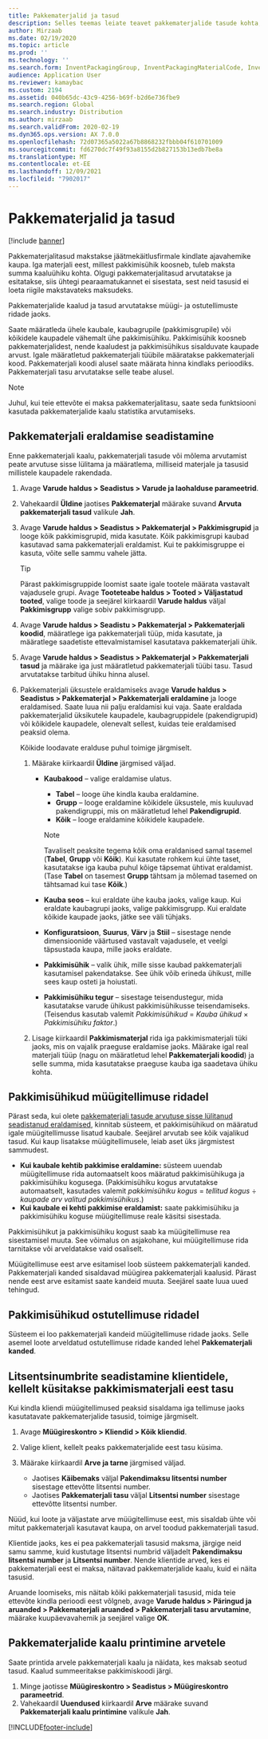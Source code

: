 ```yaml
---
title: Pakkematerjalid ja tasud
description: Selles teemas leiate teavet pakkematerjalide tasude kohta, mida makstakse kindla ajavahemiku järel jäätmekäitlusfirmadele.
author: Mirzaab
ms.date: 02/19/2020
ms.topic: article
ms.prod: ''
ms.technology: ''
ms.search.form: InventPackagingGroup, InventPackagingMaterialCode, InventPackagingMaterialFee, InventPackagingMaterialTrans, InventPackagingMaterialTransPurch, InventPackagingUnit
audience: Application User
ms.reviewer: kamaybac
ms.custom: 2194
ms.assetid: 040b65dc-43c9-4256-b69f-b2d6e736fbe9
ms.search.region: Global
ms.search.industry: Distribution
ms.author: mirzaab
ms.search.validFrom: 2020-02-19
ms.dyn365.ops.version: AX 7.0.0
ms.openlocfilehash: 72d07365a5022a67b8868232fbbb04f610701009
ms.sourcegitcommit: fd6270dc7f49f93a8155d2b827153b13edb7be8a
ms.translationtype: MT
ms.contentlocale: et-EE
ms.lasthandoff: 12/09/2021
ms.locfileid: "7902017"
---
```

# <a name="packing-materials-and-fees"></a>Pakkematerjalid ja tasud

[!include [banner](../includes/banner.md)]

Pakkematerjalitasud makstakse jäätmekäitlusfirmale kindlate ajavahemike kaupa. Iga materjali eest, millest pakkimisühik koosneb, tuleb maksta summa kaaluühiku kohta. Olgugi pakkematerjalitasud arvutatakse ja esitatakse, siis ühtegi pearaamatukannet ei sisestata, sest neid tasusid ei loeta riigile makstavateks maksudeks.

Pakkematerjalide kaalud ja tasud arvutatakse müügi- ja ostutellimuste ridade jaoks.

Saate määratleda ühele kaubale, kaubagrupile (pakkimisgrupile) või kõikidele kaupadele vähemalt ühe pakkimisühiku. Pakkimisühik koosneb pakkematerjalidest, nende kaaludest ja pakkimisühikus sisalduvate kaupade arvust. Igale määratletud pakkematerjali tüübile määratakse pakkematerjali kood. Pakkematerjali koodi alusel saate määrata hinna kindlaks perioodiks. Pakkematerjali tasu arvutatakse selle teabe alusel.

> [!NOTE]
> Juhul, kui teie ettevõte ei maksa pakkematerjalitasu, saate seda funktsiooni kasutada pakkematerjalide kaalu statistika arvutamiseks.

## <a name="set-up-packing-material-allocation"></a><a name="allocations"></a>Pakkematerjali eraldamise seadistamine

Enne pakkematerjali kaalu, pakkematerjali tasude või mõlema arvutamist peate arvutuse sisse lülitama ja määratlema, milliseid materjale ja tasusid millistele kaupadele rakendada.

1. Avage **Varude haldus \> Seadistus \> Varude ja laohalduse parameetrid**.
1. Vahekaardil **Üldine** jaotises **Pakkematerjal** määrake suvand **Arvuta pakkematerjali tasud** valikule **Jah**.
1. Avage **Varude haldus \> Seadistus \> Pakkematerjal \> Pakkimisgrupid** ja looge kõik pakkimisgrupid, mida kasutate. Kõik pakkimisgrupi kaubad kasutavad sama pakkematerjali eraldamist. Kui te pakkimisgruppe ei kasuta, võite selle sammu vahele jätta.

    > [!TIP]
    > Pärast pakkimisgruppide loomist saate igale tootele määrata vastavalt vajadusele grupi. Avage **Tooteteabe haldus \> Tooted \> Väljastatud tooted**, valige toode ja seejärel kiirkaardil **Varude haldus** väljal **Pakkimisgrupp** valige sobiv pakkimisgrupp.

1. Avage **Varude haldus \> Seadistu \> Pakkematerjal \> Pakkematerjali koodid**, määratlege iga pakkematerjali tüüp, mida kasutate, ja määratlege saadetiste ettevalmistamisel kasutatava pakkematerjali ühik.
1. Avage **Varude haldus \> Seadistus \> Pakkematerjal \> Pakkematerjali tasud** ja määrake iga just määratletud pakkematerjali tüübi tasu. Tasud arvutatakse tarbitud ühiku hinna alusel.
1. Pakkematerjali üksustele eraldamiseks avage **Varude haldus \> Seadistus \> Pakkematerjal \> Pakkematerjali eraldamine** ja looge eraldamised. Saate luua nii palju eraldamisi kui vaja. Saate eraldada pakkematerjalid üksikutele kaupadele, kaubagruppidele (pakendigrupid) või kõikidele kaupadele, olenevalt sellest, kuidas teie eraldamised peaksid olema.

    Kõikide loodavate eralduse puhul toimige järgmiselt.

    1. Määrake kiirkaardil **Üldine** järgmised väljad.

        - **Kaubakood** – valige eraldamise ulatus.

            - **Tabel** – looge ühe kindla kauba eraldamine.
            - **Grupp** – looge eraldamine kõikidele üksustele, mis kuuluvad pakendigruppi, mis on määratletud lehel **Pakendigrupid**.
            - **Kõik** – looge eraldamine kõikidele kaupadele.

            > [!NOTE]
            > Tavaliselt peaksite tegema kõik oma eraldanised samal tasemel (**Tabel**, **Grupp** või **Kõik**). Kui kasutate rohkem kui ühte taset, kasutatakse iga kauba puhul kõige täpsemat ühtivat eraldamist. (Tase **Tabel** on tasemest **Grupp** tähtsam ja mõlemad tasemed on tähtsamad kui tase **Kõik**.)

        - **Kauba seos** – kui eraldate ühe kauba jaoks, valige kaup. Kui eraldate kaubagrupi jaoks, valige pakkimisgrupp. Kui eraldate kõikide kaupade jaoks, jätke see väli tühjaks.
        - **Konfiguratsioon**, **Suurus**, **Värv** ja **Stiil** – sisestage nende dimensioonide väärtused vastavalt vajadusele, et veelgi täpsustada kaupa, mille jaoks eraldate.
        - **Pakkimisühik** – valik ühik, mille sisse kaubad pakkematerjali kasutamisel pakendatakse. See ühik võib erineda ühikust, mille sees kaup osteti ja hoiustati.
        - **Pakkimisühiku tegur** – sisestage teisendustegur, mida kasutatakse varude ühikust pakkimisühikusse teisendamiseks. (Teisendus kasutab valemit *Pakkimisühikud* = *Kauba ühikud* × *Pakkimisühiku faktor*.)

    1. Lisage kiirkaardil **Pakkimismaterjal** rida iga pakkimismaterjali tüki jaoks, mis on vajalik praeguse eraldamise jaoks. Määrake igal real materjali tüüp (nagu on määratletud lehel **Pakkematerjali koodid**) ja selle summa, mida kasutatakse praeguse kauba iga saadetava ühiku kohta.

## <a name="packing-units-on-sales-order-lines"></a>Pakkimisühikud müügitellimuse ridadel

Pärast seda, kui olete [pakkematerjali tasude arvutuse sisse lülitanud seadistanud eraldamised](#allocations), kinnitab süsteem, et pakkimisühikud on määratud igale müügitellimusse lisatud kaubale. Seejärel arvutab see kõik vajalikud tasud. Kui kaup lisatakse müügitellimusele, leiab aset üks järgmistest sammudest.

- **Kui kaubale kehtib pakkimise eraldamine:** süsteem uuendab müügitellimuse rida automaatselt koos määratud pakkimisühikuga ja pakkimisühiku kogusega. (Pakkimisühiku kogus arvutatakse automaatselt, kasutades valemit *pakkimisühiku kogus* = *tellitud kogus* ÷ *kaupade arv valitud pakkimisühikus*.)
- **Kui kaubale ei kehti pakkimise eraldamist:** saate pakkimisühiku ja pakkimisühiku koguse müügitellimuse reale käsitsi sisestada.

Pakkimisühikut ja pakkimisühiku kogust saab ka müügitellimuse rea sisestamisel muuta. See võimalus on asjakohane, kui müügitellimuse rida tarnitakse või arveldatakse vaid osaliselt.

Müügitellimuse eest arve esitamisel loob süsteem pakkematerjali kanded. Pakkematerjali kanded sisaldavad müügirea pakkematerjali kaalusid. Pärast nende eest arve esitamist saate kandeid muuta. Seejärel saate luua uued tehingud.

## <a name="packing-units-on-purchase-order-lines"></a>Pakkimisühikud ostutellimuse ridadel

Süsteem ei loo pakkematerjali kandeid müügitellimuse ridade jaoks. Selle asemel loote arveldatud ostutellimuse ridade kanded lehel **Pakkematerjali kanded**.

## <a name="set-up-license-numbers-for-customers-that-are-charged-packing-material-fees"></a>Litsentsinumbrite seadistamine klientidele, kellelt küsitakse pakkimismaterjali eest tasu

Kui kindla kliendi müügitellimused peaksid sisaldama iga tellimuse jaoks kasutatavate pakkematerjalide tasusid, toimige järgmiselt.

1. Avage **Müügireskontro \> Kliendid \> Kõik kliendid**.
1. Valige klient, kellelt peaks pakkematerjalide eest tasu küsima.
1. Määrake kiirkaardil **Arve ja tarne** järgmised väljad.

    - Jaotises **Käibemaks** väljal **Pakendimaksu litsentsi number** sisestage ettevõtte litsentsi number.
    - Jaotises **Pakkematerjali tasu** väljal **Litsentsi number** sisestage ettevõtte litsentsi number.

Nüüd, kui loote ja väljastate arve müügitellimuse eest, mis sisaldab ühte või mitut pakkematerjali kasutavat kaupa, on arvel toodud pakkematerjali tasud.

Klientide jaoks, kes ei pea pakkematerjali tasusid maksma, järgige neid samu samme, kuid kustutage litsentsi numbrid väljadelt **Pakendimaksu litsentsi number** ja **Litsentsi number**. Nende klientide arved, kes ei pakkematerjali eest ei maksa, näitavad pakkematerjalide kaalu, kuid ei näita tasusid.

Aruande loomiseks, mis näitab kõiki pakkematerjali tasusid, mida teie ettevõte kindla perioodi eest võlgneb, avage **Varude haldus \> Päringud ja aruanded \> Pakkematerjali aruanded \> Pakkematerjali tasu arvutamine**, määrake kuupäevavahemik ja seejärel valige **OK**.

## <a name="print-packing-material-weights-on-invoices"></a>Pakkematerjalide kaalu printimine arvetele

Saate printida arvele pakkematerjali kaalu ja näidata, kes maksab seotud tasud. Kaalud summeeritakse pakkimiskoodi järgi.

1. Minge jaotisse **Müügireskontro \> Seadistus \> Müügireskontro parameetrid**.
1. Vahekaardil **Uuendused** kiirkaardil **Arve** määrake suvand **Pakkematerjali kaalu printimine** valikule **Jah**.


[!INCLUDE[footer-include](../../includes/footer-banner.md)]